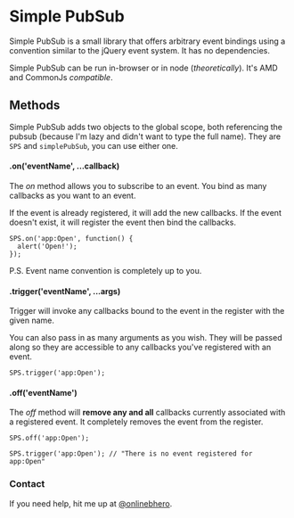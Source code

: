 # Simple PubSub

Simple PubSub is a small library that offers arbitrary event bindings using a convention similar to the jQuery event system.  It has no dependencies.

Simple PubSub can be run in-browser or in node (_theoretically_). It's AMD and CommonJs _compatible_.

## Methods
Simple PubSub adds two objects to the global scope, both referencing the pubsub (because I'm lazy and didn't want to type the full name). They are `SPS` and `simplePubSub`, you can use either one.

#### .on('eventName', ...callback)
The _on_ method allows you to subscribe to an event. You bind as many callbacks as you want to an event.

If the event is already registered, it will add the new callbacks. If the event doesn't exist, it will register the event then bind the callbacks.

```
SPS.on('app:Open', function() {
  alert('Open!');
});
```

P.S. Event name convention is completely up to you.

#### .trigger('eventName', ...args)
Trigger will invoke any callbacks bound to the event in the register with the given name.

You can also pass in as many arguments as you wish. They will be passed along so they are accessible to any callbacks you've registered with an event.

```
SPS.trigger('app:Open');
```

#### .off('eventName')
The _off_ method will **remove any and all** callbacks currently associated with a registered event. It completely removes the event from the register.
```
SPS.off('app:Open');
```

```
SPS.trigger('app:Open'); // "There is no event registered for app:Open"
```

### Contact
If you need help, hit me up at [@onlinebhero](http://www.twitter.com/onlinebhero).
